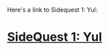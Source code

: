 Here's a link to Sidequest 1: Yul:

# [SideQuest 1: Yul](https://chief-fowl-687.notion.site/Side-Quest-Inline-Assembly-69cc98f0085e442c8a0fb17f5278ec19)
